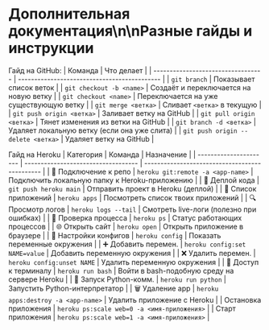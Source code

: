 # Дополнительная документация\n\nРазные гайды и инструкции

Гайд на GitHub:
| Команда                            | Что делает                                   |
| ---------------------------------- | -------------------------------------------- |
| `git branch`                       | Показывает список веток                      |
| `git checkout -b <name>`           | Создаёт и переключается на новую ветку       |
| `git checkout <name>`              | Переключается на уже существующую ветку      |
| `git merge <ветка>`                | Сливает `<ветка>` в текущую                  |
| `git push origin <ветка>`          | Заливает ветку на GitHub                     |
| `git pull origin <ветка>`          | Тянет изменения из ветки на GitHub           |
| `git branch -d <ветка>`            | Удаляет локальную ветку (если она уже слита) |
| `git push origin --delete <ветка>` | Удаляет ветку на GitHub                      |

Гайд на Heroku
| Категория              | Команда                             | Назначение                                     |
| ---------------------- | ----------------------------------- | ---------------------------------------------- |
| 🔗 Подключение к репо  | `heroku git:remote -a <app-name>`   | Подключить локальную папку к Heroku-приложению |
| 🚀 Деплой кода         | `git push heroku main`              | Отправить проект в Heroku (деплой)             |
| 📝 Список приложений   | `heroku apps`                       | Посмотреть список твоих приложений             |
| 🔍 Просмотр логов      | `heroku logs --tail`                | Смотреть live-логи (полезно при ошибках)       |
| 🧪 Проверка процесса   | `heroku ps`                         | Статус работающих процессов                    |
| 🌐 Открыть сайт        | `heroku open`                       | Открыть приложение в браузере                  |
| 🔧 Настройки конфигов  | `heroku config`                     | Показать переменные окружения                  |
| ➕ Добавить перемен.    | `heroku config:set NAME=value`      | Добавить переменную окружения                  |
| ❌ Удалить перемен.     | `heroku config:unset NAME`          | Удалить переменную окружения                   |
| 🐚 Доступ к терминалу  | `heroku run bash`                   | Войти в bash-подобную среду на сервере Heroku  |
| 🐍 Запуск Python-комм. | `heroku run python`                 | Запустить Python-интерпретатор                 |
| 🗑 Удаление app        | `heroku apps:destroy -a <app-name>` | Удалить приложение с Heroku                    |
| Остановка приложения | `heroku ps:scale web=0 -a <имя-приложения>` |
| Старт приложения       | `heroku ps:scale web=1 -a <имя-приложения>` |

